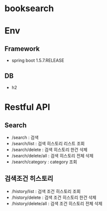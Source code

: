 # booksearch

# Env
## Framework
* spring boot 1.5.7.RELEASE
## DB
* h2

# Restful API
## Search
* /search : 검색
* /search/list : 검색 히스토리 리스트 조회
* /search/delete : 검색 히스토리 한건 삭제
* /search/delete/all : 검색 히스토리 전체 삭제
* /search/category : category 조회

## 검색조건 히스토리
* /history/list : 검색 조건 히스토리 조회
* /history/delete : 검색 조건 히스토리 한건 삭제
* /history/delete/all : 검색 조건 히스토리 전체 삭제

